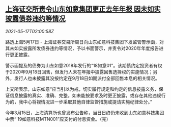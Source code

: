 <!--1621218662000-->
[上海证交所责令山东如意集团更正去年年报 因未如实披露债券违约等情况](https://cn.reuters.com/article/shandong-ruyi-0517-mon-idCNKCS2CY04D)
------

<div><i>2021-05-17T02:00:58Z</i></div><p>路透上海5月17日 - 上海证券交易所周日向山东如意科技集团下发监管警示函，对其未如实披露所发债券违约等情况，予以书面警示，并责令对2020年年度报告进行更正披露。</p><p>警示函提及的债券为山东如意2018年发行的“18如意01”。该期债约定投资者有权于2020年9月18日回售，但发行人未在年报中披露回售选择权的实施情况；另外，发行人也未披露其没按约定在9月18日如期派付全部回售本息的相关情况。</p><p>上交所表示，山东如意“应当引以为戒，切实履行规定和约定的信息披露义务，保证信息披露的真实、准确、完整。如未能按要求及时更正披露，或存在其他违规行为的，我中心将视情况进一步采取其他自律监管措施或提请实施纪律处分。”</p><p>今年3月15日，上海清算所也曾发布公告称，当日日终仍未收到山东如意科技集团中票“ 19如意科技MTN001”应支付的付息资金。（完）</p>
